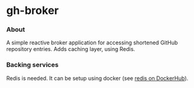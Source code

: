 # gh-broker

### About
A simple reactive broker application for accessing shortened GitHub repository entries. Adds caching layer, using Redis.

### Backing services
Redis is needed. It can be setup using docker (see [redis on DockerHub](https://hub.docker.com/_/redis)).
